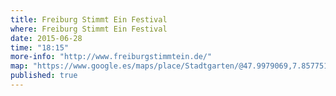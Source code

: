 ```yaml
---
title: Freiburg Stimmt Ein Festival
where: Freiburg Stimmt Ein Festival 
date: 2015-06-28
time: "18:15"
more-info: "http://www.freiburgstimmtein.de/"
map: "https://www.google.es/maps/place/Stadtgarten/@47.9979069,7.8577519,18z/data=!3m1!4b1!4m2!3m1!1s0x47911c9086315a43:0x8e2192464752d0ae"
published: true
---
```

